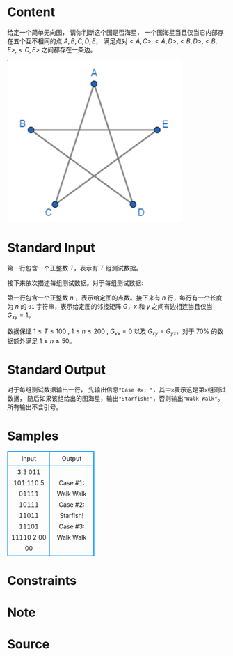 
# Content

给定一个简单无向图，
请你判断这个图是否海星，
一个图海星当且仅当它内部存在五个互不相同的点 $A,B,C,D,E$，
满足点对$<A,C>, <A,D>,<B,D>, <B,E>, <C,E>$ 之间都存在一条边。

![](https://raw.githubusercontent.com/Abreto/img/master/haixing.png)

# Standard Input

第一行包含一个正整数 $T$，表示有 $T$ 组测试数据。

接下来依次描述每组测试数据。对于每组测试数据:

第一行包含一个正整数 $n$ ，表示给定图的点数。接下来有 $n$ 行，每行有一个长度为 $n$ 的 `01` 字符串，表示给定图的邻接矩阵 $G$，$x$ 和 $y$ 之间有边相连当且仅当 $G_{xy}=1$。

数据保证 $1 \le T \le 100$ , $1 \le n \le 200$ , $G_{xx} = 0$ 以及 $G_{xy} = G_{yx}$​ ，对于 $70\%$ 的数据额外满足 $1 \le n \le 50$。

# Standard Output

对于每组测试数据输出一行，
先输出信息`"Case #x: "`，其中`x`表示这是第`x`组测试数据，
随后如果该组给出的图海星，输出`"Starfish!"`，否则输出`"Walk Walk"`。所有输出不含引号。

# Samples

<style>
        table,table tr th, table tr td { border:1px solid #0094ff; }
        table { width: 200px; min-height: 25px; line-height: 25px; text-align: center; border-collapse: collapse;}   
    </style>
<table>
	<tr>
		<td>Input</td>
		<td>Output</td>
	</tr>
<tr><td>3
3
011
101
110
5
01111
10111
11011
11101
11110
2
00
00</td><td>Case #1: Walk Walk
Case #2: Starfish!
Case #3: Walk Walk</td></tr></table>


# Constraints



# Note



# Source


